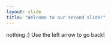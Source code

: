 ```yaml
---
layout: slide
title: "Welcome to our second slide!"
---
```

nothing :)
Use the left arrow to go back!
